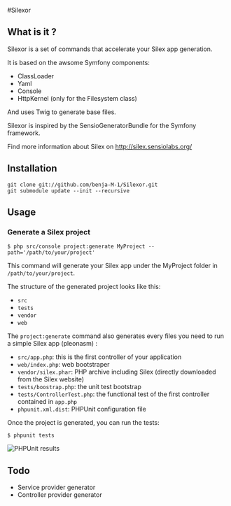 #Silexor

## What is it ?

Silexor is a set of commands that accelerate your Silex app generation.

It is based on the awsome Symfony components:

*   ClassLoader
*   Yaml
*   Console
*   HttpKernel (only for the Filesystem class)

And uses Twig to generate base files.

Silexor is inspired by the SensioGeneratorBundle for the Symfony framework.

Find more information about Silex on http://silex.sensiolabs.org/

## Installation

	git clone git://github.com/benja-M-1/Silexor.git
	git submodule update --init --recursive


## Usage

### Generate a Silex project

	$ php src/console project:generate MyProject --path='/path/to/your/project'

This command will generate your Silex app under the MyProject folder in `/path/to/your/project`.

The structure of the generated project looks like this:

*   `src`
*	`tests`
*	`vendor`
*	`web`

The `project:generate` command also generates every files you need to run a simple Silex app (pleonasm) :

*	`src/app.php`: this is the first controller of your application
*	`web/index.php`: web bootstraper
*	`vendor/silex.phar`: PHP archive including Silex  (directly downloaded from the Silex website)
*	`tests/boostrap.php`: the unit test bootstrap
*	`tests/ControllerTest.php`: the functional test of the first controller contained in `app.php`
*	`phpunit.xml.dist`: PHPUnit configuration file

Once the project is generated, you can run the tests:

	$ phpunit tests

![PHPUnit results](https://github.com/benja-M-1/Silexor/blob/master/src/Silexor/Resources/doc/phpunit_result.png?raw=true)


## Todo

*	Service provider generator
*	Controller provider generator





